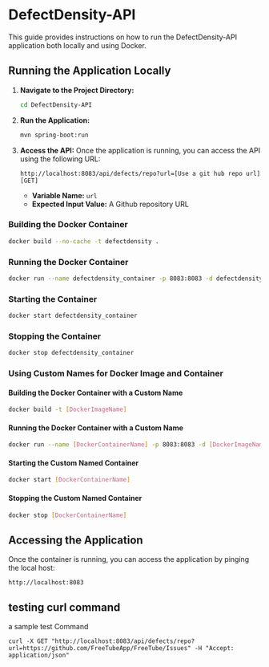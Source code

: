 # DefectDensity-API

This guide provides instructions on how to run the DefectDensity-API application both locally and using Docker.

## Running the Application Locally

1. **Navigate to the Project Directory:**
   ```bash
   cd DefectDensity-API
   ```

2. **Run the Application:**
   ```bash
   mvn spring-boot:run
   ```

3. **Access the API:**
   Once the application is running, you can access the API using the following URL:
   ```
   http://localhost:8083/api/defects/repo?url=[Use a git hub repo url] [GET]
   ```
   - **Variable Name:** `url`
   - **Expected Input Value:** A Github repository URL



### Building the Docker Container
```bash
docker build --no-cache -t defectdensity .
```

### Running the Docker Container
```bash
docker run --name defectdensity_container -p 8083:8083 -d defectdensity
```

### Starting the Container
```bash
docker start defectdensity_container
```

### Stopping the Container
```bash
docker stop defectdensity_container
```

### Using Custom Names for Docker Image and Container

#### Building the Docker Container with a Custom Name
```bash
docker build -t [DockerImageName]
```

#### Running the Docker Container with a Custom Name
```bash
docker run --name [DockerContainerName] -p 8083:8083 -d [DockerImageName]
```

#### Starting the Custom Named Container
```bash
docker start [DockerContainerName]
```

#### Stopping the Custom Named Container
```bash
docker stop [DockerContainerName]
```

## Accessing the Application
Once the container is running, you can access the application by pinging the local host:
```
http://localhost:8083
```

## testing curl command 
a sample test Command
```
curl -X GET "http://localhost:8083/api/defects/repo?url=https://github.com/FreeTubeApp/FreeTube/Issues" -H "Accept: application/json"
```

